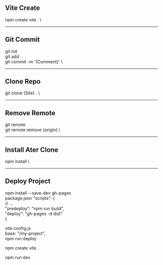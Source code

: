 **Vite Create**
---
npm create vite . \
--- ---
**Git Commit**
---
git init \
git add . \
git commit -m '{Comment}' \
--- ---
**Clone Repo**
---
git clone {Site} . \
--- ---
**Remove Remote**
---
git remote \
git remote remove {origin} \
--- ---
**Install Ater Clone**
---
npm install \
--- ---
**Deploy Project**
---
npm install --save-dev gh-pages \
package.json 
"scripts": { \
    // ...\
    "predeploy": "npm run build", \
    "deploy": "gh-pages -d dist" \
} 

vite.config.js \
base: "/my-project", \
npm run deploy 






npm create vite .

npm run dev
